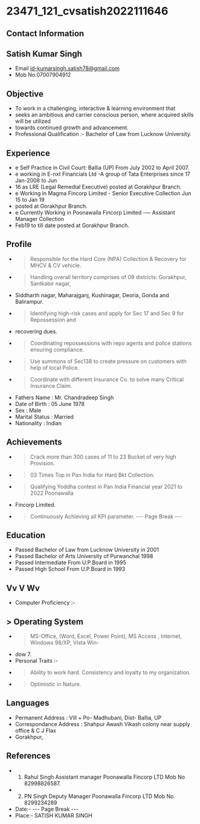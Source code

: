 # 23471_121_cvsatish2022111646

## Contact Information



## Satish Kumar Singh

* Email id-kumarsingh.satish78@gmail.com
* Mob No.07007904912


## Objective

* To work in a challenging, interactive & learning environment that
* seeks an ambitious and carrier conscious person, where acquired skills will be utilized
* towards continued growth and advancement.
* Professional Qualification :- Bachelor of Law from Lucknow University.


## Experience

* e Self Practice in Civil Court: Ballia (UP) From July 2002 to April 2007.
* e working in E-nxt Financials Ltd -A group of Tata Enterprises since 17 Jan-2008 to Jun
* 16 as LRE (Legal Remedial Executive) posted at Gorakhpur Branch.
* e Working in Magma Fincorp Limited - Senior Executive Collection Jun 15 to Jan 19
* posted at Gorakhpur Branch.
* e Currently Working in Poonawalla Fincorp Limited -— Assistant Manager Collection
* Feb19 to till date posted at Gorakhpur Branch.


## Profile

* > Responsible for the Hard Core (NPA) Collection & Recovery for MHCV & CV vehicle.
* > Handling overall territory comprises of 09 districts: Gorakhpur, Santkabir nagar,
* Siddharth nagar, Maharajganj, Kushinagar, Deoria, Gonda and Balirampur.
* > Identifying high-risk cases and apply for Sec 17 and Sec 9 for Repossession and
* recovering dues.
* > Coordinating repossessions with repo agents and police stations ensuring compliance.
* > Use summons of Sec138 to create pressure on customers with help of local Police.
* > Coordinate with different Insurance Co. to solve many Critical Insurance Claim.
* Fathers Name : Mr. Chandradeep Singh
* Date of Birth : 05 June 1978
* Sex : Male
* Marital Status : Married
* Nationality : Indian


## Achievements

* > Crack more than 300 cases of 11 to 23 Bucket of very high Provision.
* > 03 Times Top in Pan India for Hard Bkt Collection.
* > Qualifying Yoddha contest in Pan India Financial year 2021 to 2022 Poonawalla
* Fincorp Limited.
* > Continuously Achieving all KPI parameter.
--- Page Break ---


## Education

* Passed Bachelor of Law from Lucknow University in 2001
* Passed Bachelor of Arts University of Purwanchal 1998
* Passed Intermediate From U.P.Board in 1995
* Passed High School From U.P.Board in 1993


## Vv V Wv

* Computer Proficiency :-


## > Operating System

* > MS-Office, (Word, Excel, Power Point), MS Access , Internet, Windows 98/XP, Vista Win-
* dow 7.
* Personal Traits :-
* > Ability to work hard. Consistency and loyalty to my organization.
* > Optimistic in Nature.


## Languages

* Permanent Address : Vill + Po- Madhubani, Dist- Ballia, UP
* Correspondance Address : Shahpur Awash Vikash colony near supply office & C J Flax
* Gorakhpur,


## References

* 1. Rahul Singh Assistant manager Poonawalla Fincorp LTD Mob No 82998826587.
* 2. PN Singh Deputy Manager Poonawalla Fincorp LTD Mob No 8299234289
* Date:-
--- Page Break ---
* Place:- SATISH KUMAR SINGH

